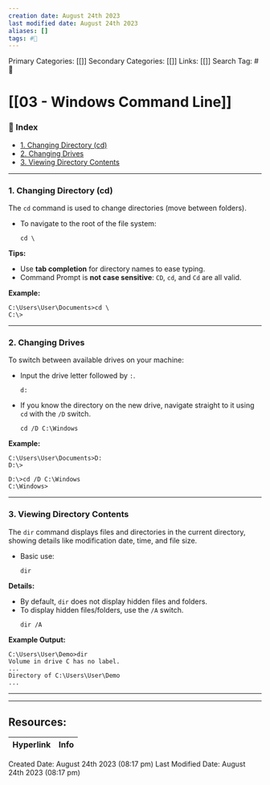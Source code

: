 ```yaml
---
creation date: August 24th 2023
last modified date: August 24th 2023
aliases: []
tags: #📖
---
```


Primary Categories: [[]] 
Secondary Categories: [[]] 
Links: [[]] 
Search Tag: #📖  

# [[03 - Windows Command Line]]  

### 📌 Index
- [1. Changing Directory (cd)](#1-changing-directory-cd)
- [2. Changing Drives](#2-changing-drives)
- [3. Viewing Directory Contents](#3-viewing-directory-contents)

---
### 1. Changing Directory (cd)
The `cd` command is used to change directories (move between folders). 

- To navigate to the root of the file system: 
    ```shell
    cd \
    ```

**Tips:**
- Use **tab completion** for directory names to ease typing.
- Command Prompt is **not case sensitive**: `CD`, `cd`, and `Cd` are all valid.

**Example:**
```
C:\Users\User\Documents>cd \
C:\>
```

---
### 2. Changing Drives
To switch between available drives on your machine:

- Input the drive letter followed by `:`. 
  ```shell
  d:
  ```

- If you know the directory on the new drive, navigate straight to it using `cd` with the `/D` switch. 
  ```shell
  cd /D C:\Windows
  ```

**Example:**
```
C:\Users\User\Documents>D:
D:\>
```
```
D:\>cd /D C:\Windows
C:\Windows>
```

---

### 3. Viewing Directory Contents
The `dir` command displays files and directories in the current directory, showing details like modification date, time, and file size.

- Basic use:
  ```shell
  dir
  ```

**Details:**
- By default, `dir` does not display hidden files and folders.
- To display hidden files/folders, use the `/A` switch.
  ```shell
  dir /A
  ```

**Example Output:**
```
C:\Users\User\Demo>dir
Volume in drive C has no label.
...
Directory of C:\Users\User\Demo
...
```

---




___

## Resources:

| Hyperlink | Info |
| --------- | ---- |


Created Date: August 24th 2023 (08:17 pm) 
Last Modified Date: August 24th 2023 (08:17 pm)

